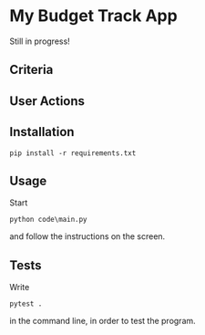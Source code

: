 # My Budget Track App

Still in progress!

## Criteria

## User Actions

## Installation

```commandline
pip install -r requirements.txt
```

## Usage

Start

```commandline
python code\main.py
```

and follow the instructions on the screen.

## Tests

Write

```commandline
pytest .
```

in the command line, in order to test the program.
